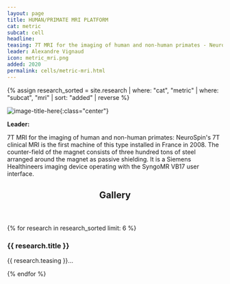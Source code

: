 ```yaml
---
layout: page
title: HUMAN/PRIMATE MRI PLATFORM
cat: metric
subcat: cell
headline:
teasing: 7T MRI for the imaging of human and non-human primates - NeuroSpin's 7T clinical MRI is the first machine of this type installed in France in 2008. The counter-field of the magnet consists of three hundred tons of steel arranged around the magnet as passive shielding. It is a Siemens Healthineers imaging device operating with the SyngoMR VB17 user interface. 
leader: Alexandre Vignaud
icon: metric_mri.png
added: 2020
permalink: cells/metric-mri.html
---
```


{% assign research_sorted = site.research | where: "cat", "metric" | where: "subcat", "mri" | sort: "added" | reverse  %}

![image-title-here]({{site.url}}{{site.baseurl}}/images/labs/{{page.icon}}){:class="center"}

<b> Leader: </b>
<script>mail2("{{page.leader | replace: " ", "." | downcase}}", "cea", 3, "", "{{page.leader}}")</script>

7T MRI for the imaging of human and non-human primates: NeuroSpin's 7T clinical MRI is the first machine of this type installed in France in 2008. The counter-field of the magnet consists of three hundred tons of steel arranged around the magnet as passive shielding. It is a Siemens Healthineers imaging device operating with the SyngoMR VB17 user interface.

<section>
    <header class="major">
      <h2>Gallery</h2>
    </header>
    <div class="posts">
    {% for research in research_sorted limit: 6 %}
      <article>
        <a href="{{site.url}}{{site.baseurl}}/{{research.url}}" class="image"><img src="{{site.url}}{{site.baseurl}}/images/research/{{research.icon}}" alt="" /></a>
        <h3>{{ research.title }}</h3>
        <p>{{ research.teasing }}...</p>
      </article>
    {% endfor %}
    </div>
</section>
